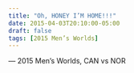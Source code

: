 ```yaml
---
title: "Oh, HONEY I’M HOME!!!"
date: 2015-04-03T20:10:00-05:00
draft: false
tags: [2015 Men’s Worlds]
---
```

— 2015 Men’s Worlds, CAN vs NOR
<!--more--> 

